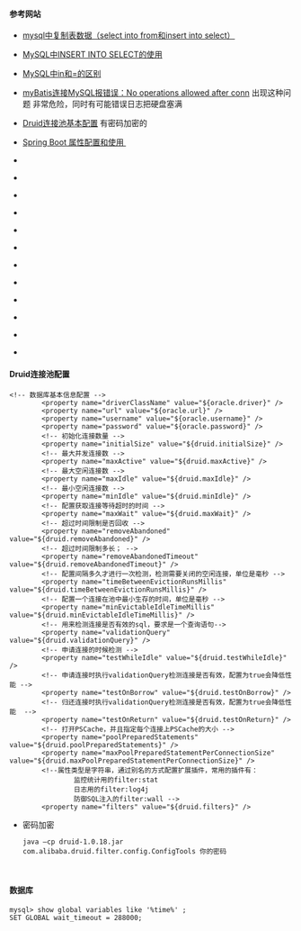 #### 参考网站

- [mysql中复制表数据（select into from和insert into select）](https://my.oschina.net/xsh1208/blog/182164)
- [MySQL中INSERT INTO SELECT的使用](http://www.cnblogs.com/RoadGY/archive/2011/07/22/2114088.html)
- [MySQL中in和=的区别](http://blog.csdn.net/budapest/article/details/51944757)


- [myBatis连接MySQL报错误：No operations allowed after conn](https://my.oschina.net/baishi/blog/203410) 出现这种问题 非常危险，同时有可能错误日志把硬盘塞满
- [Druid连接池基本配置](http://www.jianshu.com/p/4cb04939e370)  有密码加密的
- [Spring Boot 属性配置和使用 ](http://blog.csdn.net/isea533/article/details/50281151)
- []()
- []()
- []()
- []()
- []()
- []()
- []()
- []()
- []()
- []()
- []()
- []()



#### Druid连接池配置

````
<!-- 数据库基本信息配置 -->
		<property name="driverClassName" value="${oracle.driver}" />
		<property name="url" value="${oracle.url}" />
		<property name="username" value="${oracle.username}" />
		<property name="password" value="${oracle.password}" />		
		<!-- 初始化连接数量 -->
		<property name="initialSize" value="${druid.initialSize}" />
		<!-- 最大并发连接数 -->
		<property name="maxActive" value="${druid.maxActive}" />
		<!-- 最大空闲连接数 -->
		<property name="maxIdle" value="${druid.maxIdle}" />
		<!-- 最小空闲连接数 -->
		<property name="minIdle" value="${druid.minIdle}" />
		<!-- 配置获取连接等待超时的时间 -->		
		<property name="maxWait" value="${druid.maxWait}" />
		<!-- 超过时间限制是否回收 -->
		<property name="removeAbandoned" value="${druid.removeAbandoned}" />
		<!-- 超过时间限制多长； -->
		<property name="removeAbandonedTimeout" value="${druid.removeAbandonedTimeout}" />
		<!-- 配置间隔多久才进行一次检测，检测需要关闭的空闲连接，单位是毫秒 -->
		<property name="timeBetweenEvictionRunsMillis" value="${druid.timeBetweenEvictionRunsMillis}" />
		<!-- 配置一个连接在池中最小生存的时间，单位是毫秒 -->
		<property name="minEvictableIdleTimeMillis" value="${druid.minEvictableIdleTimeMillis}" />
		<!-- 用来检测连接是否有效的sql，要求是一个查询语句-->	
		<property name="validationQuery" value="${druid.validationQuery}" />
		<!-- 申请连接的时候检测 -->
		<property name="testWhileIdle" value="${druid.testWhileIdle}" />
		<!-- 申请连接时执行validationQuery检测连接是否有效，配置为true会降低性能 -->
		<property name="testOnBorrow" value="${druid.testOnBorrow}" />
		<!-- 归还连接时执行validationQuery检测连接是否有效，配置为true会降低性能  -->
		<property name="testOnReturn" value="${druid.testOnReturn}" />
		<!-- 打开PSCache，并且指定每个连接上PSCache的大小 -->
		<property name="poolPreparedStatements" value="${druid.poolPreparedStatements}" />		
		<property name="maxPoolPreparedStatementPerConnectionSize" value="${druid.maxPoolPreparedStatementPerConnectionSize}" />
		<!--属性类型是字符串，通过别名的方式配置扩展插件，常用的插件有：  				
				监控统计用的filter:stat
				日志用的filter:log4j
 				防御SQL注入的filter:wall -->
		<property name="filters" value="${druid.filters}" />	
````



- 密码加密

  ````shell
  java –cp druid-1.0.18.jar com.alibaba.druid.filter.config.ConfigTools 你的密码
  ````

  ​



#### 数据库

````
mysql> show global variables like '%time%' ;
SET GLOBAL wait_timeout = 288000;
````

